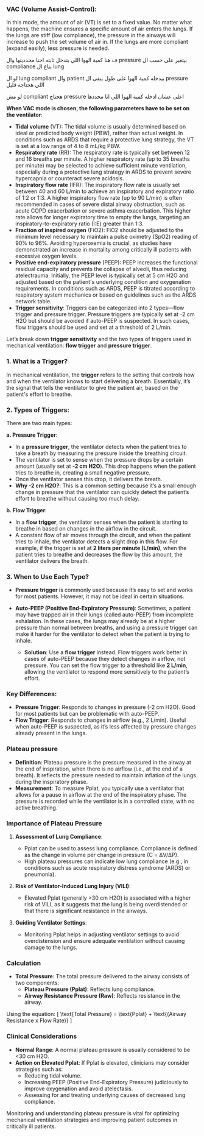 ### VAC (Volume Assist-Control):

In this mode, the amount of air (VT) is set to a fixed value. No matter what happens, the machine ensures a specific amount of air enters the lungs. If the lungs are stiff (low compliance), the pressure in the airways will increase to push the set volume of air in. If the lungs are more compliant (expand easily), less pressure is needed.

   ف هنا كمية الهوا اللي بتدخل ثابته احنا محددينها وال pressure بيتغير على حسب ال compliance بتاع ال lung 

   لو ال lung compliant وال patient بيدخله كمية الهوا على طول يبقى ال pressure اللي هحتاجه قليل

   لو مش compliant هحتاج pressure اعلى عشان ادخله كمية الهوا اللي انا محددها

**When VAC mode is chosen, the following parameters have to be set on the ventilator**:

- **Tidal volume** (VT): The tidal volume is usually determined based on ideal or predicted body weight (PBW), rather than actual weight. In conditions such as ARDS that require a protective lung strategy, the VT is set at a low range of 4 to 8 mL/kg PBW.
- **Respiratory rate** (RR): The respiratory rate is typically set between 12 and 16 breaths per minute. A higher respiratory rate (up to 35 breaths per minute) may be selected to achieve sufficient minute ventilation, especially during a protective lung strategy in ARDS to prevent severe hypercapnia or counteract severe acidosis.
- **Inspiratory flow rate** (IFR): The inspiratory flow rate is usually set between 40 and 60 L/min to achieve an inspiratory and expiratory ratio of 1:2 or 1:3. A higher inspiratory flow rate (up to 90 L/min) is often recommended in cases of severe distal airway obstruction, such as acute COPD exacerbation or severe asthma exacerbation. This higher rate allows for longer expiratory time to empty the lungs, targeting an inspiratory-to-expiratory ratio (I:E) greater than 1:3.
- **Fraction of inspired oxygen** (FiO2): FiO2 should be adjusted to the minimum level necessary to maintain a pulse oximetry (SpO2) reading of 90% to 96%. Avoiding hyperoxemia is crucial, as studies have demonstrated an increase in mortality among critically ill patients with excessive oxygen levels.
- **Positive end-expiratory pressure** (PEEP): PEEP increases the functional residual capacity and prevents the collapse of alveoli, thus reducing atelectrauma. Initially, the PEEP level is typically set at 5 cm H2O and adjusted based on the patient's underlying condition and oxygenation requirements. In conditions such as ARDS, PEEP is titrated according to respiratory system mechanics or based on guidelines such as the ARDS network table.
- **Trigger sensitivity**: Triggers can be categorized into 2 types—flow trigger and pressure trigger. Pressure triggers are typically set at -2 cm H2O but should be avoided if auto-PEEP is suspected. In such cases, flow triggers should be used and set at a threshold of 2 L/min.

Let’s break down **trigger sensitivity** and the two types of triggers used in mechanical ventilation: **flow trigger** and **pressure trigger**.

### 1. **What is a Trigger?**
In mechanical ventilation, the **trigger** refers to the setting that controls how and when the ventilator knows to start delivering a breath. Essentially, it’s the signal that tells the ventilator to give the patient air, based on the patient's effort to breathe.

### 2. **Types of Triggers**:
There are two main types:
   
   **a. Pressure Trigger**:
   - In a **pressure trigger**, the ventilator detects when the patient tries to take a breath by measuring the pressure inside the breathing circuit.
   - The ventilator is set to sense when the pressure drops by a certain amount (usually set at **-2 cm H2O**). This drop happens when the patient tries to breathe in, creating a small negative pressure.
   - Once the ventilator senses this drop, it delivers the breath.
   - **Why -2 cm H2O?**: This is a common setting because it’s a small enough change in pressure that the ventilator can quickly detect the patient’s effort to breathe without causing too much delay.

   **b. Flow Trigger**:
   - In a **flow trigger**, the ventilator senses when the patient is starting to breathe in based on changes in the airflow in the circuit.
   - A constant flow of air moves through the circuit, and when the patient tries to inhale, the ventilator detects a slight drop in this flow. For example, if the trigger is set at **2 liters per minute (L/min)**, when the patient tries to breathe and decreases the flow by this amount, the ventilator delivers the breath.
   
### 3. **When to Use Each Type?**
- **Pressure trigger** is commonly used because it’s easy to set and works for most patients. However, it may not be ideal in certain situations.
  
- **Auto-PEEP (Positive End-Expiratory Pressure)**: Sometimes, a patient may have trapped air in their lungs (called auto-PEEP) from incomplete exhalation. In these cases, the lungs may already be at a higher pressure than normal between breaths, and using a pressure trigger can make it harder for the ventilator to detect when the patient is trying to inhale.
  - **Solution**: Use a **flow trigger** instead. Flow triggers work better in cases of auto-PEEP because they detect changes in airflow, not pressure. You can set the flow trigger to a threshold like **2 L/min**, allowing the ventilator to respond more sensitively to the patient’s effort.

### Key Differences:
- **Pressure Trigger**: Responds to changes in pressure (-2 cm H2O). Good for most patients but can be problematic with auto-PEEP.
- **Flow Trigger**: Responds to changes in airflow (e.g., 2 L/min). Useful when auto-PEEP is suspected, as it’s less affected by pressure changes already present in the lungs.

### Plateau pressure
- **Definition**: Plateau pressure is the pressure measured in the airway at the end of inspiration, when there is no airflow (i.e., at the end of a breath). It reflects the pressure needed to maintain inflation of the lungs during the inspiratory phase.
- **Measurement**: To measure Pplat, you typically use a ventilator that allows for a pause in airflow at the end of the inspiratory phase. The pressure is recorded while the ventilator is in a controlled state, with no active breathing.

### Importance of Plateau Pressure
1. **Assessment of Lung Compliance**:
   - Pplat can be used to assess lung compliance. Compliance is defined as the change in volume per change in pressure (C = ΔV/ΔP).
   - High plateau pressures can indicate low lung compliance (e.g., in conditions such as acute respiratory distress syndrome (ARDS) or pneumonia).

2. **Risk of Ventilator-Induced Lung Injury (VILI)**:
   - Elevated Pplat (generally >30 cm H2O) is associated with a higher risk of VILI, as it suggests that the lung is being overdistended or that there is significant resistance in the airways.

3. **Guiding Ventilator Settings**:
   - Monitoring Pplat helps in adjusting ventilator settings to avoid overdistension and ensure adequate ventilation without causing damage to the lungs.

### Calculation
- **Total Pressure**: The total pressure delivered to the airway consists of two components:
  - **Plateau Pressure (Pplat)**: Reflects lung compliance.
  - **Airway Resistance Pressure (Raw)**: Reflects resistance in the airway.

Using the equation:
\[ \text{Total Pressure} = \text{Pplat} + \text{(Airway Resistance x Flow Rate)} \]

### Clinical Considerations
- **Normal Range**: A normal plateau pressure is usually considered to be <30 cm H2O.
- **Action on Elevated Pplat**: If Pplat is elevated, clinicians may consider strategies such as:
  - Reducing tidal volume.
  - Increasing PEEP (Positive End-Expiratory Pressure) judiciously to improve oxygenation and avoid atelectasis.
  - Assessing for and treating underlying causes of decreased lung compliance.

Monitoring and understanding plateau pressure is vital for optimizing mechanical ventilation strategies and improving patient outcomes in critically ill patients.